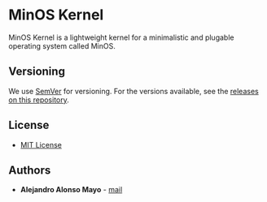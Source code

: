 # MinOS Kernel
MinOS Kernel is a lightweight kernel for a minimalistic and plugable operating system called MinOS.

## Versioning
We use [SemVer](http://semver.org/) for versioning.  For the versions available, see the [releases on this repository](https://github.com/AlejandroAM91/minos-kernel/releases).

## License
 * [MIT License](https://github.com/AlejandroAM91/minos-kernel/blob/master/LICENSE)

## Authors
 * **Alejandro Alonso Mayo** - [mail](mailto:alejandroalonsomayo@gmail.com)
